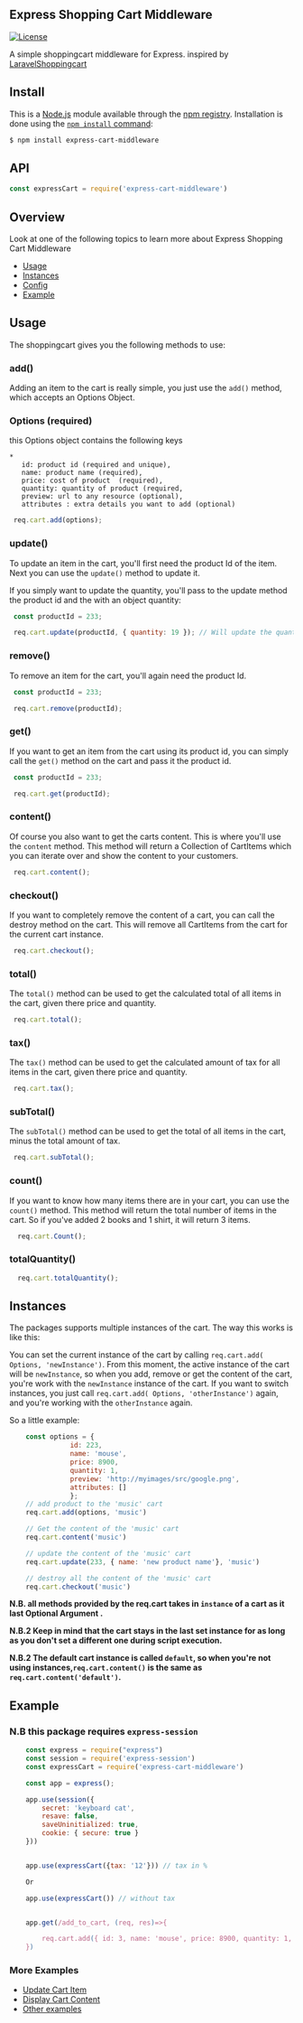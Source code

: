 ## Express Shopping Cart Middleware

[![License](https://poser.pugx.org/gloudemans/shoppingcart/license)](https://github.com/vwedesam/express-cart-middleware)

A simple shoppingcart middleware for Express.
inspired by [LaravelShoppingcart](https://packagist.org/packages/gloudemans/shoppingcart) 

## Install

This is a [Node.js](https://nodejs.org/en/) module available through the
[npm registry](https://www.npmjs.com/). Installation is done using the
[`npm install` command](https://docs.npmjs.com/getting-started/installing-npm-packages-locally):

```bash
$ npm install express-cart-middleware
```

## API

<!-- eslint-disable no-unused-vars -->

```js
const expressCart = require('express-cart-middleware')

```

## Overview
Look at one of the following topics to learn more about Express Shopping Cart Middleware

* [Usage](#usage)
* [Instances](#instances)
* [Config](#config)
* [Example](#example)

## Usage

The shoppingcart gives you the following methods to use:

### add()

Adding an item to the cart is really simple, you just use the `add()` method, which accepts an Options Object.
 
### Options (required)

this Options object contains the following keys
 
    *
       id: product id (required and unique),
       name: product name (required),
       price: cost of product  (required),
       quantity: quantity of product (required, 
       preview: url to any resource (optional),
       attributes : extra details you want to add (optional) 
  
    
```js
 req.cart.add(options);
```

### update()

To update an item in the cart, you'll first need the product Id of the item.
Next you can use the `update()` method to update it.

If you simply want to update the quantity, you'll pass to the update method the product id and the with an object quantity:

```js
 const productId = 233;

 req.cart.update(productId, { quantity: 19 }); // Will update the quantity
```

### remove()

To remove an item for the cart, you'll again need the product Id. 

```js
 const productId = 233;

 req.cart.remove(productId);
```

### get()

If you want to get an item from the cart using its product id, you can simply call the `get()` method on the cart and pass it the product id.

```js
 const productId = 233;

 req.cart.get(productId);
```

### content()

Of course you also want to get the carts content. This is where you'll use the `content` method. This method will return a Collection of CartItems which you can iterate over and show the content to your customers.

```js
 req.cart.content();
```

### checkout()

If you want to completely remove the content of a cart, you can call the destroy method on the cart. This will remove all CartItems from the cart for the current cart instance.

```js
 req.cart.checkout();
```

### total()

The `total()` method can be used to get the calculated total of all items in the cart, given there price and quantity.

```js
 req.cart.total();
```

### tax()

The `tax()` method can be used to get the calculated amount of tax for all items in the cart, given there price and quantity.

```js
 req.cart.tax();
```

### subTotal()

The `subTotal()` method can be used to get the total of all items in the cart, minus the total amount of tax. 

```js
 req.cart.subTotal();
```

### count()

If you want to know how many items there are in your cart, you can use the `count()` method. This method will return the total number of items in the cart. So if you've added 2 books and 1 shirt, it will return 3 items.

```js
  req.cart.Count();
```

### totalQuantity()


```js
  req.cart.totalQuantity();
```


## Instances

The packages supports multiple instances of the cart. The way this works is like this:

You can set the current instance of the cart by calling `req.cart.add( Options, 'newInstance')`. From this moment, the active instance of the cart will be `newInstance`, so when you add, remove or get the content of the cart, you're work with the `newInstance` instance of the cart.
If you want to switch instances, you just call `req.cart.add( Options, 'otherInstance')` again, and you're working with the `otherInstance` again.

So a little example:

```js
    const options = { 
               id: 223, 
               name: 'mouse',
               price: 8900, 
               quantity: 1, 
               preview: 'http://myimages/src/google.png', 
               attributes: [] 
               };
    // add product to the 'music' cart
    req.cart.add(options, 'music')

    // Get the content of the 'music' cart
    req.cart.content('music')

    // update the content of the 'music' cart
    req.cart.update(233, { name: 'new product name'}, 'music')

    // destroy all the content of the 'music' cart
    req.cart.checkout('music')

```

**N.B. all methods provided by the req.cart takes in `instance` of a cart as it last Optional Argument .**

**N.B.2 Keep in mind that the cart stays in the last set instance for as long as you don't set a different one during script execution.**

**N.B.2 The default cart instance is called `default`, so when you're not using instances,`req.cart.content()` is the same as `req.cart.content('default')`.**

## Example

### N.B this package requires `express-session`

```js
    const express = require("express")
    const session = require('express-session')
    const expressCart = require('express-cart-middleware')

    const app = express();

    app.use(session({
        secret: 'keyboard cat',
        resave: false,
        saveUninitialized: true,
        cookie: { secure: true }
    }))


    app.use(expressCart({tax: '12'})) // tax in %

    Or

    app.use(expressCart()) // without tax 


    app.get(/add_to_cart, (req, res)=>{

        req.cart.add({ id: 3, name: 'mouse', price: 8900, quantity: 1, preview: 'http://myimages/src/google.png', attributes: [] })
    })


```

### More Examples

* [Update Cart Item ](/examples/update_cart.md)
* [Display Cart Content ](/examples/cart_content.md)
* [Other examples](/examples/others.md)






